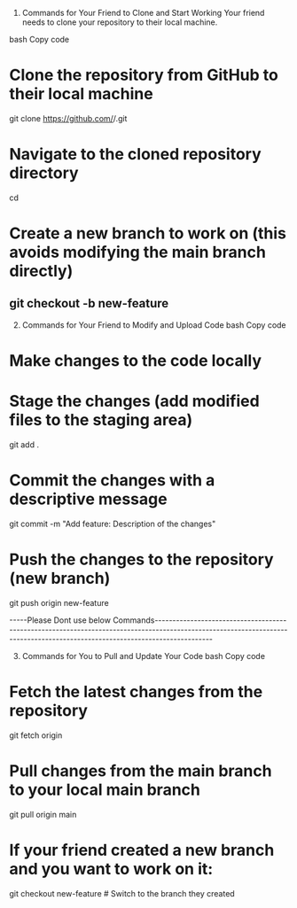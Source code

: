 1. Commands for Your Friend to Clone and Start Working
Your friend needs to clone your repository to their local machine.

bash
Copy code
# Clone the repository from GitHub to their local machine
git clone https://github.com/<your-username>/<your-repo>.git

# Navigate to the cloned repository directory
cd <your-repo>

# Create a new branch to work on (this avoids modifying the main branch directly)
git checkout -b new-feature
---------------------------------------------------------------------------------------------------------------------------------------------------------------------------------------------------
2. Commands for Your Friend to Modify and Upload Code
bash
Copy code
# Make changes to the code locally

# Stage the changes (add modified files to the staging area)
git add .

# Commit the changes with a descriptive message
git commit -m "Add feature: Description of the changes"

# Push the changes to the repository (new branch)
git push origin new-feature

-----Please Dont use below Commands----------------------------------------------------------------------------------------------------------------------------------------------------------------------------

3. Commands for You to Pull and Update Your Code
bash
Copy code
# Fetch the latest changes from the repository
git fetch origin

# Pull changes from the main branch to your local main branch
git pull origin main

# If your friend created a new branch and you want to work on it:
git checkout new-feature  # Switch to the branch they created
